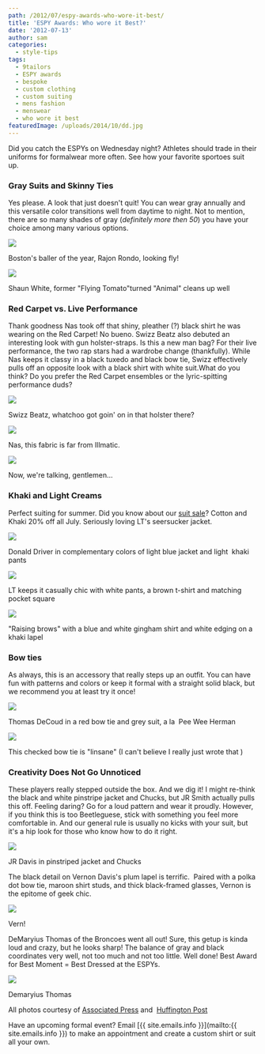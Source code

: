 ```yaml
---
path: /2012/07/espy-awards-who-wore-it-best/
title: 'ESPY Awards: Who wore it Best?'
date: '2012-07-13'
author: sam
categories:
  - style-tips
tags:
  - 9tailors
  - ESPY awards
  - bespoke
  - custom clothing
  - custom suiting
  - mens fashion
  - menswear
  - who wore it best
featuredImage: /uploads/2014/10/dd.jpg
---
```

Did you catch the ESPYs on Wednesday night? Athletes should trade in their uniforms for formalwear more often. See how your favorite sportoes suit up. 

### Gray Suits and Skinny Ties

Yes please. A look that just doesn't quit! You can wear gray annually and this versatile color transitions well from daytime to night. Not to mention, there are so many shades of gray (_definitely more then 50_) you have your choice among many various options.

[![](http://3.bp.blogspot.com/-5xmsz3aFDOI/UABC9CZL5FI/AAAAAAAAAek/n6D6pvdV8gM/s320/slide_238274_1216606_free.jpg)](http://3.bp.blogspot.com/-5xmsz3aFDOI/UABC9CZL5FI/AAAAAAAAAek/n6D6pvdV8gM/s1600/slide_238274_1216606_free.jpg)

Boston's baller of the year, Rajon Rondo, looking fly!

[![](http://4.bp.blogspot.com/-5dDNzgoirXg/UABC45PvmpI/AAAAAAAAAeE/fzxM35lKfkE/s320/slide_238206_1215582_free.jpg)](http://4.bp.blogspot.com/-5dDNzgoirXg/UABC45PvmpI/AAAAAAAAAeE/fzxM35lKfkE/s1600/slide_238206_1215582_free.jpg)

Shaun White, former "Flying Tomato"turned "Animal" cleans up well

### Red Carpet vs. Live Performance

Thank goodness Nas took off that shiny, pleather (?) black shirt he was wearing on the Red Carpet! No bueno. Swizz Beatz also debuted an interesting look with gun holster-straps. Is this a new man bag? For their live performance, the two rap stars had a wardrobe change (thankfully). While Nas keeps it classy in a black tuxedo and black bow tie, Swizz effectively pulls off an opposite look with a black shirt with white suit.What do you think? Do you prefer the Red Carpet ensembles or the lyric-spitting performance duds?

[![](http://2.bp.blogspot.com/-pTL43Bb0Mhc/UABFywCuuMI/AAAAAAAAAfY/I38hh2_vhpQ/s320/slide_238274_1216642_free.jpg)](http://2.bp.blogspot.com/-pTL43Bb0Mhc/UABFywCuuMI/AAAAAAAAAfY/I38hh2_vhpQ/s1600/slide_238274_1216642_free.jpg)

Swizz Beatz, whatchoo got goin' on in that holster there?

[![](http://2.bp.blogspot.com/-rwhFHgFql1Q/UABF8AIseQI/AAAAAAAAAfg/-0EP51m-oW0/s320/slide_238274_1216620_free.jpg)](http://2.bp.blogspot.com/-rwhFHgFql1Q/UABF8AIseQI/AAAAAAAAAfg/-0EP51m-oW0/s1600/slide_238274_1216620_free.jpg)

Nas, this fabric is far from Illmatic.

![](http://4.bp.blogspot.com/-SHpF-syCDa0/UABC6EfVcYI/AAAAAAAAAeM/NjZs3oN2ewk/s320/slide_238274_1216587_free.jpg)

Now, we're talking, gentlemen...

### Khaki and Light Creams

Perfect suiting for summer. Did you know about our [suit sale](http://2012/07/well-suited20-off-suits.html)? Cotton and Khaki 20% off all July. Seriously loving LT's seersucker jacket.

[![](http://2.bp.blogspot.com/-XYswqGsjRkM/UABC91lua-I/AAAAAAAAAes/owfZxWZjhaQ/s320/slide_238274_1216627_free.jpg)](http://2.bp.blogspot.com/-XYswqGsjRkM/UABC91lua-I/AAAAAAAAAes/owfZxWZjhaQ/s1600/slide_238274_1216627_free.jpg)

Donald Driver in complementary colors of light blue jacket and light  khaki pants

[![](http://1.bp.blogspot.com/-iQuFOwHHCqk/UABC_JKeHAI/AAAAAAAAAe0/_NcL_u6mfkc/s320/slide_238274_1216654_free.jpg)](http://1.bp.blogspot.com/-iQuFOwHHCqk/UABC_JKeHAI/AAAAAAAAAe0/_NcL_u6mfkc/s1600/slide_238274_1216654_free.jpg)

LT keeps it casually chic with white pants, a brown t-shirt and matching pocket square

[![](http://3.bp.blogspot.com/-XLsUWidFlN4/UABDAJASjzI/AAAAAAAAAe8/pgAz_LF-QiA/s320/slide_238274_1217017_free.jpg)](http://3.bp.blogspot.com/-XLsUWidFlN4/UABDAJASjzI/AAAAAAAAAe8/pgAz_LF-QiA/s1600/slide_238274_1217017_free.jpg)

"Raising brows" with a blue and white gingham shirt and white edging on a khaki lapel

### Bow ties

As always, this is an accessory that really steps up an outfit. You can have fun with patterns and colors or keep it formal with a straight solid black, but we recommend you at least try it once!

[![](http://1.bp.blogspot.com/-k4E93PuQeuE/UABLuP7EBsI/AAAAAAAAAfs/ayL2BvD6HMI/s320/slide_238274_1217010_free.jpg)](http://1.bp.blogspot.com/-k4E93PuQeuE/UABLuP7EBsI/AAAAAAAAAfs/ayL2BvD6HMI/s1600/slide_238274_1217010_free.jpg)

Thomas DeCoud in a red bow tie and grey suit, a la  Pee Wee Herman

[![](http://4.bp.blogspot.com/-OX1NgpZTOm8/UABDDoCRpSI/AAAAAAAAAfM/WfrFQ0H9rpA/s320/2012ESPYAWARDS010729--525x415.jpg)](http://4.bp.blogspot.com/-OX1NgpZTOm8/UABDDoCRpSI/AAAAAAAAAfM/WfrFQ0H9rpA/s1600/2012ESPYAWARDS010729--525x415.jpg)

This checked bow tie is "linsane" (I can't believe I really just wrote that )

### Creativity Does Not Go Unnoticed

These players really stepped outside the box. And we dig it! I might re-think the black and white pinstripe jacket and Chucks, but JR Smith actually pulls this off. Feeling daring? Go for a loud pattern and wear it proudly. However, if you think this is too Beetleguese, stick with something you feel more comfortable in. And our general rule is usually no kicks with your suit, but it's a hip look for those who know how to do it right.

[![](http://2.bp.blogspot.com/-RVsmsx55Ohk/UABDBYS3aWI/AAAAAAAAAfE/pVffLpqvSwI/s320/slide_238274_1217076_free.jpg)](http://2.bp.blogspot.com/-RVsmsx55Ohk/UABDBYS3aWI/AAAAAAAAAfE/pVffLpqvSwI/s1600/slide_238274_1217076_free.jpg)

JR Davis in pinstriped jacket and Chucks

The black detail on Vernon Davis's plum lapel is terrific.  Paired with a polka dot bow tie, maroon shirt studs, and thick black-framed glasses, Vernon is the epitome of geek chic. 

[![](http://1.bp.blogspot.com/-EqMZ6F2zV5A/UABC6yARDVI/AAAAAAAAAeU/X28BaggLYxk/s320/slide_238274_1216588_free.jpg)](http://1.bp.blogspot.com/-EqMZ6F2zV5A/UABC6yARDVI/AAAAAAAAAeU/X28BaggLYxk/s1600/slide_238274_1216588_free.jpg)

Vern!

DeMaryius Thomas of the Broncoes went all out! Sure, this getup is kinda loud and crazy, but he looks sharp! The balance of gray and black coordinates very well, not too much and not too little. Well done! Best Award for Best Moment = Best Dressed at the ESPYs.

[![](http://3.bp.blogspot.com/-Dvr98UvdLYE/UABC73G3LWI/AAAAAAAAAec/mXIqqVASTac/s320/slide_238274_1216590_free.jpg)](http://3.bp.blogspot.com/-Dvr98UvdLYE/UABC73G3LWI/AAAAAAAAAec/mXIqqVASTac/s1600/slide_238274_1216590_free.jpg)

Demaryius Thomas

All photos courtesy of [Associated Press](http://ap.org/) and  [Huffington Post](http://www.huffingtonpost.com/)

Have an upcoming formal event? Email [{{ site.emails.info }}](mailto:{{ site.emails.info }}) to make an appointment and create a custom shirt or suit all your own.